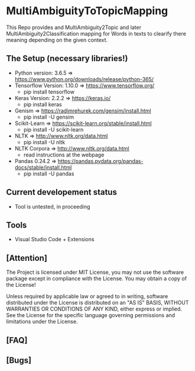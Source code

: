 # MultiAmbiguityToTopicMapping
This Repo provides and MultiAmbiguity2Topic and later MultiAmbiguity2Classification mapping for Words in texts to clearify there meaning depending on the given context.

## The Setup (necessary libraries!)

- Python version:       3.6.5   => https://www.python.org/downloads/release/python-365/
- Tensorflow Version:   1.10.0  => https://www.tensorflow.org/     
  - pip install tensorflow
- Keras Version:        2.2.2   => https://keras.io/
  -  pip install keras
- Genism                        => https://radimrehurek.com/gensim/install.html
  - pip install -U gensim
- Scikit-Learn                  => https://scikit-learn.org/stable/install.html
  - pip install -U scikit-learn
- NLTK                          => http://www.nltk.org/data.html 
  - pip install -U nltk
- NLTK Corpora                  => http://www.nltk.org/data.html
  - read instructions at the webpage
- Pandas                0.24.2  => https://pandas.pydata.org/pandas-docs/stable/install.html
  - pip install -U pandas

## Current developement status
- Tool is untested, in proceeding

## Tools
- Visual Studio Code + Extensions

## [Attention]
The Project is licensed under MIT License, you may not use the software package except in compliance with the License. You may obtain a copy of the License!

Unless required by applicable law or agreed to in writing, software distributed under the License is distributed on an "AS IS" BASIS, WITHOUT WARRANTIES OR CONDITIONS OF ANY KIND, either express or implied. See the License for the specific language governing permissions and limitations under the License.

## [FAQ]

## [Bugs]

